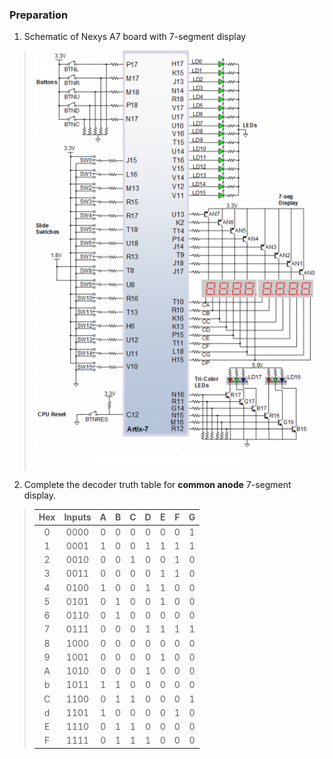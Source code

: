 ### Preparation

1. Schematic of Nexys A7 board with 7-segment display
>![im](/labs/03-vivado/images/n4r.png)

2.  Complete the decoder truth table for **common anode** 7-segment display.

>   | **Hex** | **Inputs** | **A** | **B** | **C** | **D** | **E** | **F** | **G** |
>   | :-: | :-: | :-: | :-: | :-: | :-: | :-: | :-: | :-: |
>   | 0 | 0000 | 0 | 0 | 0 | 0 | 0 | 0 | 1 |
>   | 1 | 0001 | 1 | 0 | 0 | 1 | 1 | 1 | 1 |
>   | 2 | 0010 | 0 | 0 | 1 | 0 | 0 | 1 | 0 |
>   | 3 | 0011 | 0 | 0 | 0 | 0 | 1 | 1 | 0 |
>   | 4 | 0100 | 1 | 0 | 0 | 1 | 1 | 0 | 0 |
>   | 5 | 0101 | 0 | 1 | 0 | 0 | 1 | 0 | 0 |
>   | 6 | 0110 | 0 | 1 | 0 | 0 | 0 | 0 | 0 |
>   | 7 | 0111 | 0 | 0 | 0 | 1 | 1 | 1 | 1 |
>   | 8 | 1000 | 0 | 0 | 0 | 0 | 0 | 0 | 0 |
>   | 9 | 1001 | 0 | 0 | 0 | 0 | 1 | 0 | 0 |
>   | A | 1010 | 0 | 0 | 0 | 1 | 0 | 0 | 0 |
>   | b | 1011 | 1 | 1 | 0 | 0 | 0 | 0 | 0 |
>   | C | 1100 | 0 | 1 | 1 | 0 | 0 | 0 | 1 |
>   | d | 1101 | 1 | 0 | 0 | 0 | 0 | 1 | 0 |
>   | E | 1110 | 0 | 1 | 1 | 0 | 0 | 0 | 0 |
>   | F | 1111 | 0 | 1 | 1 | 1 | 0 | 0 | 0 |